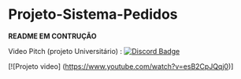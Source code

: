 # Projeto-Sistema-Pedidos

**README EM CONTRUÇÃO**

Video Pitch (projeto Universitário) : [![Discord Badge](https://img.shields.io/badge/Video-ffffff?style=for-the-badge&logo=youtube&logoColor=red&labelColor=ffffff)](https://www.youtube.com/watch?v=esB2CpJQqj0)

[![Projeto video] (https://www.youtube.com/watch?v=esB2CpJQqj0)]
